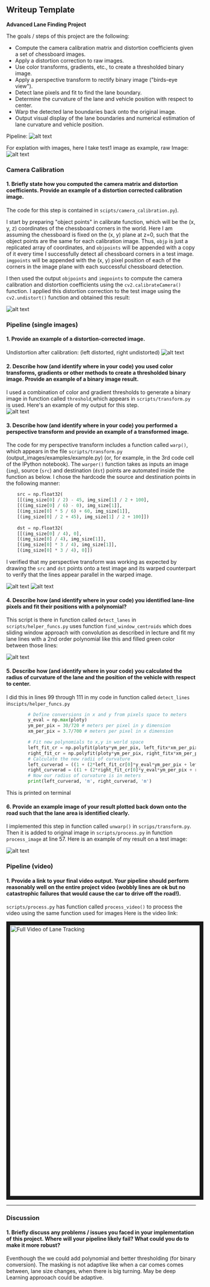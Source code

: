 ## Writeup Template

**Advanced Lane Finding Project**

The goals / steps of this project are the following:

* Compute the camera calibration matrix and distortion coefficients given a set of chessboard images.
* Apply a distortion correction to raw images.
* Use color transforms, gradients, etc., to create a thresholded binary image.
* Apply a perspective transform to rectify binary image ("birds-eye view").
* Detect lane pixels and fit to find the lane boundary.
* Determine the curvature of the lane and vehicle position with respect to center.
* Warp the detected lane boundaries back onto the original image.
* Output visual display of the lane boundaries and numerical estimation of lane curvature and vehicle position.

Pipeline:
![alt text](output_images/test1.jpg)

For explation with images, here I take test1 image as example, raw Image:
![alt text](test_images/test1.jpg)

### Camera Calibration

#### 1. Briefly state how you computed the camera matrix and distortion coefficients. Provide an example of a distortion corrected calibration image.

The code for this step is contained in `scipts/camera_calibration.py`).  

I start by preparing "object points" in calibrate function, which will be the (x, y, z) coordinates of the chessboard corners in the world. Here I am assuming the chessboard is fixed on the (x, y) plane at z=0, such that the object points are the same for each calibration image.  Thus, `objp` is just a replicated array of coordinates, and `objpoints` will be appended with a copy of it every time I successfully detect all chessboard corners in a test image.  `imgpoints` will be appended with the (x, y) pixel position of each of the corners in the image plane with each successful chessboard detection.  

I then used the output `objpoints` and `imgpoints` to compute the camera calibration and distortion coefficients using the `cv2.calibrateCamera()` function.  I applied this distortion correction to the test image using the `cv2.undistort()` function and obtained this result: 

![alt text](output_images/2_undistorted.jpg)


### Pipeline (single images)

#### 1. Provide an example of a distortion-corrected image.

Undistortion after calibration: (left distorted, right undistorted)
![alt text](output_images/calibration2.jpg)

#### 2. Describe how (and identify where in your code) you used color transforms, gradients or other methods to create a thresholded binary image.  Provide an example of a binary image result.

I used a combination of color and gradient thresholds to generate a binary image in function called `threshold`,which appears in `scripts/transform.py` is used.  Here's an example of my output for this step.  
![alt text](output_images/3_binary.jpg)

#### 3. Describe how (and identify where in your code) you performed a perspective transform and provide an example of a transformed image.

The code for my perspective transform includes a function called `warp()`, which appears in the file `scripts/transform.py` (output_images/examples/example.py) (or, for example, in the 3rd code cell of the IPython notebook).  The `warper()` function takes as inputs an image (`img`), source (`src`) and destination (`dst`) points are automated inside the function as below.  I chose the hardcode the source and destination points in the following manner:

```python
	src = np.float32(
	[[(img_size[0] / 2) - 45, img_size[1] / 2 + 100],
	[((img_size[0] / 6) - 0), img_size[1]],
	[(img_size[0] * 5 / 6) + 60, img_size[1]],
	[(img_size[0] / 2 + 45), img_size[1] / 2 + 100]])
	
	dst = np.float32(
	[[(img_size[0] / 4), 0],
	[(img_size[0] / 4), img_size[1]],
	[(img_size[0] * 3 / 4), img_size[1]],
	[(img_size[0] * 3 / 4), 0]])
```

I verified that my perspective transform was working as expected by drawing the `src` and `dst` points onto a test image and its warped counterpart to verify that the lines appear parallel in the warped image.

![alt text](output_images/4_binary_warped.jpg)
![alt text](output_images/5_color_warped.jpg)

#### 4. Describe how (and identify where in your code) you identified lane-line pixels and fit their positions with a polynomial?

This script is there in function called `detect_lanes` in `scripts/helper_funcs.py` uses function `find_window_centroids` which does sliding window approach with convolution as described in lecture and fit my lane lines with a 2nd order polynomial like this and filled green color between those lines:

![alt text](/output_images/6_lane.jpg)

#### 5. Describe how (and identify where in your code) you calculated the radius of curvature of the lane and the position of the vehicle with respect to center.

I did this in lines 99 through 111 in my code in function called `detect_lines` in`scipts/helper_funcs.py`
```python
		# Define conversions in x and y from pixels space to meters
		y_eval = np.max(ploty)
		ym_per_pix = 30/720 # meters per pixel in y dimension
		xm_per_pix = 3.7/700 # meters per pixel in x dimension

		# Fit new polynomials to x,y in world space
		left_fit_cr = np.polyfit(ploty*ym_per_pix, left_fitx*xm_per_pix, 2)
		right_fit_cr = np.polyfit(ploty*ym_per_pix, right_fitx*xm_per_pix, 2)
		# Calculate the new radii of curvature
		left_curverad = ((1 + (2*left_fit_cr[0]*y_eval*ym_per_pix + left_fit_cr[1])**2)**1.5) / np.absolute(2*left_fit_cr[0])
		right_curverad = ((1 + (2*right_fit_cr[0]*y_eval*ym_per_pix + right_fit_cr[1])**2)**1.5) / np.absolute(2*right_fit_cr[0])
		# Now our radius of curvature is in meters
		print(left_curverad, 'm', right_curverad, 'm')
```
This is printed on terminal

#### 6. Provide an example image of your result plotted back down onto the road such that the lane area is identified clearly.

I implemented this step in function called `unwarp()` in `scrips/transform.py`.  Then it is added to original image in `scripts/process.py` in function `process_image` at line 57. Here is an example of my result on a test image:

![alt text](output_images/7_final.jpg)



### Pipeline (video)

#### 1. Provide a link to your final video output.  Your pipeline should perform reasonably well on the entire project video (wobbly lines are ok but no catastrophic failures that would cause the car to drive off the road!).
`scripts/process.py` has function called `process_video()` to process the video using the same function used for images
Here is the video link:

<a href="http://www.youtube.com/watch?feature=player_embedded&v=qCQktcZ3k5A
" target="_blank"><img src="http://img.youtube.com/vi/qCQktcZ3k5A/maxresdefault.jpg" 
alt="Full Video of Lane Tracking" width="720" height=AUTO border="10" /></a>

---

### Discussion

#### 1. Briefly discuss any problems / issues you faced in your implementation of this project.  Where will your pipeline likely fail?  What could you do to make it more robust?
Eventhough the we could add polynomial and better thresholding (for binary conversion). The masking is not adaptive like when a car comes comes between, lane size changes, when there is big turning. May be deep Learning approoach could be adaptive.
